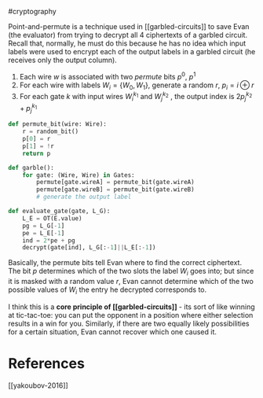#cryptography

Point-and-permute is a technique used in [[garbled-circuits]] to save Evan (the evaluator) from trying to decrypt all 4 ciphertexts of a garbled circuit. Recall that, normally, he must do this because he has no idea which input labels were used to encrypt each of the output labels in a garbled circuit (he receives only the output column).

1. Each wire $w$ is associated with two *permute* bits $p^0$, $p^1$
2. For each wire with labels $W_i = \{W_0, W_1\}$, generate a random $r$, $p_i = i \oplus r$
3. For each gate $k$ with input wires $W^{k_1}_i$ and $W^{k_2}_j$ , the output index is $2p^{k_2}_j + p^{k_1}_j$
```python
def permute_bit(wire: Wire):
	r = random_bit()
	p[0] = r
	p[1] = !r
	return p

def garble():
	for gate: (Wire, Wire) in Gates:
		permute[gate.wireA] = permute_bit(gate.wireA)
		permute[gate.wireB] = permute_bit(gate.wireB)
		# generate the output label

def evaluate_gate(gate, L_G):
	L_E = OT(E.value)
	pg = L_G[-1]
	pe = L_E[-1]
	ind = 2*pe + pg
	decrypt(gate[ind], L_G[:-1]||L_E[:-1])
```
Basically, the permute bits tell Evan where to find the correct ciphertext. The bit $p$ determines which of the two slots the label $W_i$ goes into; but since it is masked with a random value $r$, Evan cannot determine which of the two possible values of $W_i$ the entry he decrypted corresponds to.

I think this is a **core principle of [[garbled-circuits]]** - its sort of like winning at tic-tac-toe: you can put the opponent in a position where either selection results in a win for you. Similarly, if there are two equally likely possibilities for a certain situation, Evan cannot recover which one caused it.

# References
[[yakoubov-2016]]